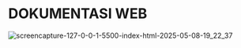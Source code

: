 # DOKUMENTASI WEB


![screencapture-127-0-0-1-5500-index-html-2025-05-08-19_22_37](https://github.com/user-attachments/assets/0b44d6d1-900b-42e1-8b71-1cb5f25a203c)

